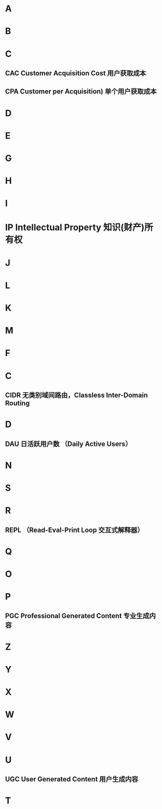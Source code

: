 # A
# B
# C
## CAC Customer Acquisition Cost 用户获取成本
## CPA Customer per Acquisition) 单个用户获取成本
# D
# E
# G
# H
# I
# IP Intellectual Property 知识(财产)所有权
# J
# L
# K
# M
# F
# C
## CIDR 无类别域间路由，Classless Inter-Domain Routing
# D
## DAU 日活跃用户数 （Daily Active Users）
# N
# S
# R
## REPL （Read-Eval-Print Loop 交互式解释器）
# Q
# O
# P
## PGC Professional Generated Content  专业生成内容
# Z
# Y
# X
# W
# V
# U
## UGC User Generated Content  用户生成内容
# T